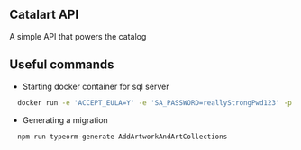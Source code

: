 ## Catalart API

A simple API that powers the catalog

## Useful commands

- Starting docker container for sql server

```bash
  docker run -e 'ACCEPT_EULA=Y' -e 'SA_PASSWORD=reallyStrongPwd123' -p 1433:1433 -d mcr.microsoft.com/mssql/server:2017-latest
```

- Generating a migration

```bash
  npm run typeorm-generate AddArtworkAndArtCollections
```
